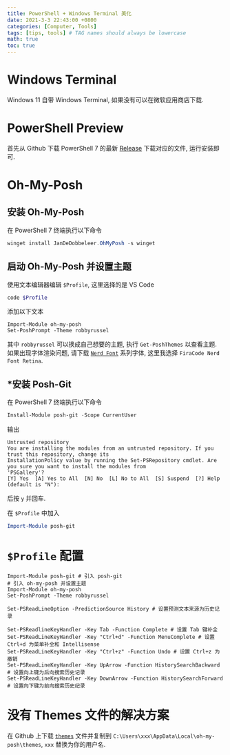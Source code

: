 ```yaml
---
title: PowerShell + Windows Terminal 美化
date: 2021-3-3 22:43:00 +0800
categories: [Computer, Tools]
tags: [tips, tools] # TAG names should always be lowercase
math: true
toc: true
---
```


# Windows Terminal

Windows 11 自带 Windows Terminal, 如果没有可以在微软应用商店下载.

# PowerShell Preview

首先从 Github 下载 PowerShell 7 的最新 [Release](https://github.com/PowerShell/PowerShell/releases) 下载对应的文件, 运行安装即可.

# Oh-My-Posh

## 安装 Oh-My-Posh

在 PowerShell 7 终端执行以下命令

```powershell
winget install JanDeDobbeleer.OhMyPosh -s winget
```

## 启动 Oh-My-Posh 并设置主题

使用文本编辑器编辑 `$Profile`, 这里选择的是 VS Code

```powershell
code $Profile
```

添加以下文本

```plaintext
Import-Module oh-my-posh
Set-PoshPrompt -Theme robbyrussel
```

其中 `robbyrussel` 可以换成自己想要的主题, 执行 `Get-PoshThemes` 以查看主题. 如果出现字体渲染问题, 请下载 [`Nerd Font`](https://www.nerdfonts.com/) 系列字体, 这里我选择 `FiraCode Nerd Font Retina`.

## \*安装 Posh-Git

在 PowerShell 7 终端执行以下命令

```powershell
Install-Module posh-git -Scope CurrentUser
```

输出

```plaintext
Untrusted repository
You are installing the modules from an untrusted repository. If you trust this repository, change its
InstallationPolicy value by running the Set-PSRepository cmdlet. Are you sure you want to install the modules from
'PSGallery'?
[Y] Yes  [A] Yes to All  [N] No  [L] No to All  [S] Suspend  [?] Help (default is "N"):
```

后按 `y` 并回车.

在 `$Profile` 中加入

```PowerShell
Import-Module posh-git
```

# `$Profile` 配置

```plaintext
Import-Module posh-git # 引入 posh-git
# 引入 oh-my-posh 并设置主题
Import-Module oh-my-posh
Set-PoshPrompt -Theme robbyrussel

Set-PSReadLineOption -PredictionSource History # 设置预测文本来源为历史记录

Set-PSReadlineKeyHandler -Key Tab -Function Complete # 设置 Tab 键补全
Set-PSReadLineKeyHandler -Key "Ctrl+d" -Function MenuComplete # 设置 Ctrl+d 为菜单补全和 Intellisense
Set-PSReadLineKeyHandler -Key "Ctrl+z" -Function Undo # 设置 Ctrl+z 为撤销
Set-PSReadLineKeyHandler -Key UpArrow -Function HistorySearchBackward # 设置向上键为后向搜索历史记录
Set-PSReadLineKeyHandler -Key DownArrow -Function HistorySearchForward # 设置向下键为前向搜索历史纪录
```

# 没有 Themes 文件的解决方案

在 Github 上下载 [`themes`](https://github.com/JanDeDobbeleer/oh-my-posh/tree/main/themes) 文件并复制到 `C:\Users\xxx\AppData\Local\oh-my-posh\themes`, `xxx` 替换为你的用户名.
